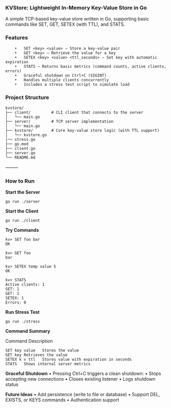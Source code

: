 ### KVStore: Lightweight In-Memory Key-Value Store in Go

A simple TCP-based key-value store written in Go, supporting basic commands like SET, GET, SETEX (with TTL), and STATS.

### Features
```
	•	SET <key> <value> – Store a key-value pair
	•	GET <key> – Retrieve the value for a key
	•	SETEX <key> <value> <ttl_seconds> – Set key with automatic expiration
	•	STATS – Returns basic metrics (command counts, active clients, errors)
	•	Graceful shutdown on Ctrl+C (SIGINT)
	•	Handles multiple clients concurrently
	•	Includes a stress test script to simulate load
```

### Project Structure

```
kvstore/
├── client/         # CLI client that connects to the server
│   └── main.go
├── server/         # TCP server implementation
│   └── main.go
├── kvstore/        # Core key-value store logic (with TTL support)
│   └── kvstore.go
|── stress.go
├── go.mod
├── client.go
├── server.go
└── README.md
```


⸻

### How to Run

**Start the Server**

`go run ./server`

**Start the Client**

`go run ./client`

**Try Commands**

```
kv> SET foo bar
OK
```

```
kv> GET foo
bar
```

```
kv> SETEX temp value 5
OK
```

```
kv> STATS
Active clients: 1
SET: 1
GET: 1
SETEX: 1
Errors: 0
```

**Run Stress Test**

`go run ./stress`

**Command Summary**

Command	Description
```
SET key value	Stores the value
GET key	Retrieves the value
SETEX k v ttl	Stores value with expiration in seconds
STATS	Shows internal server metrics
```

**Graceful Shutdown**
	•	Pressing Ctrl+C triggers a clean shutdown:
	•	Stops accepting new connections
	•	Closes existing listener
	•	Logs shutdown status

**Future Ideas**
	•	Add persistence (write to file or database)
	•	Support DEL, EXISTS, or KEYS commands
	•	Authentication support
